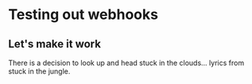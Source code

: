 # Testing out webhooks
## Let's make it work
There is a decision to look up and head stuck in the clouds... lyrics from stuck in the jungle.